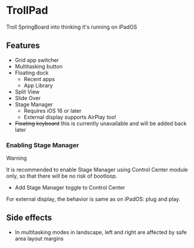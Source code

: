 # TrollPad
Troll SpringBoard into thinking it's running on iPadOS

## Features
- Grid app switcher
- Multitasking button
- Floating dock
  + Recent apps
  + App Library
- Split View
- Slide Over
- Stage Manager
  + Requires iOS 16 or later
  + External display supports AirPlay too!
- ~~Floating keyboard~~ this is currently unavailable and will be added back later

### Enabling Stage Manager
> [!WARNING]
> It is recommended to enable Stage Manager using Control Center module only, so that there will be no risk of bootloop.
- Add Stage Manager toggle to Control Center

For external display, the behavior is same as on iPadOS: plug and play.

## Side effects
- In multitasking modes in landscape, left and right are affected by safe area layout margins
